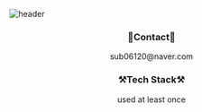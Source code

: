 ![header](https://capsule-render.vercel.app/api?type=waving&color=auto&height=400&section=header&text=Welcome👋&fontSize=70&desc=Jugyeong's%20Github&descSize=40)
<h3 align="center">💌Contact💌</h3>
<p align="center">sub06120@naver.com</p>



<h3 align="center">⚒️Tech Stack⚒️</h3>





<p align="center">used at least once</p>
